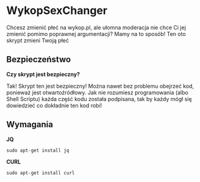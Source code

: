# WykopSexChanger
Chcesz zmienić płeć na wykop.pl, ale ułomna moderacja nie chce Ci jej zmienić pomimo poprawnej argumentacji?
Mamy na to sposób!
Ten oto skrypt zmieni Twoją płeć

## Bezpieczeństwo

**Czy skrypt jest bezpieczny?**

Tak! Skrypt ten jest bezpieczny! Można nawet bez problemu obejrzeć kod, ponieważ jest otwartoźródłowy.
Jak nie rozumiesz programowania (albo Shell Scriptu) każda część kodu została podpisana, tak by każdy mógł się dowiedzieć co dokładnie ten kod robi!

## Wymagania

**JQ**

`sudo apt-get install jq`

**CURL**

`sudo apt-get install curl`
